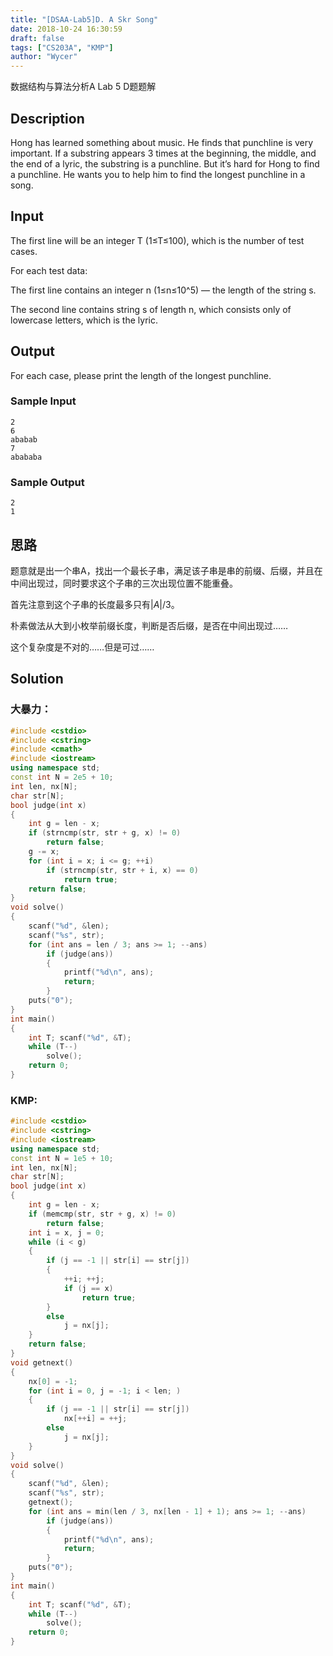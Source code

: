 ```yaml
---
title: "[DSAA-Lab5]D. A Skr Song"
date: 2018-10-24 16:30:59
draft: false
tags: ["CS203A", "KMP"]
author: "Wycer"
---
```


数据结构与算法分析A Lab 5 D题题解

<!-- more -->

## Description
Hong has learned something about music. He finds that punchline is very important. If a substring appears 3 times at the beginning, the middle, and the end of a lyric, the substring is a punchline. But it’s hard for Hong to find a punchline. He wants you to help him to find the longest punchline in a song.

## Input
The first line will be an integer T (1≤T≤100), which is the number of test cases.

For each test data:

The first line contains an integer n (1≤n≤10^5) — the length of the string s.

The second line contains string s of length n, which consists only of lowercase letters, which is the lyric.

## Output
For each case, please print the length of the longest punchline.

### Sample Input
```
2
6
ababab
7
abababa
```
### Sample Output
```
2
1
```

## 思路

题意就是出一个串A，找出一个最长子串，满足该子串是串的前缀、后缀，并且在中间出现过，同时要求这个子串的三次出现位置不能重叠。

首先注意到这个子串的长度最多只有$|A| / 3$。

朴素做法从大到小枚举前缀长度，判断是否后缀，是否在中间出现过……

这个复杂度是不对的……但是可过……


## Solution

### 大暴力：
``` cpp
#include <cstdio>
#include <cstring>
#include <cmath>
#include <iostream>
using namespace std;
const int N = 2e5 + 10;
int len, nx[N];
char str[N];
bool judge(int x)
{
    int g = len - x;
    if (strncmp(str, str + g, x) != 0)
        return false;
    g -= x;
    for (int i = x; i <= g; ++i)
        if (strncmp(str, str + i, x) == 0)
            return true;
    return false;
}
void solve()
{
    scanf("%d", &len);
    scanf("%s", str);
    for (int ans = len / 3; ans >= 1; --ans)
        if (judge(ans))
        {
            printf("%d\n", ans);
            return;
        }
    puts("0");
}
int main()
{
    int T; scanf("%d", &T);
    while (T--)
        solve();
    return 0;
}
```


### KMP:
``` cpp
#include <cstdio>
#include <cstring>
#include <iostream>
using namespace std;
const int N = 1e5 + 10;
int len, nx[N];
char str[N];
bool judge(int x)
{
    int g = len - x;
    if (memcmp(str, str + g, x) != 0)
        return false;
    int i = x, j = 0;
    while (i < g)
    {
        if (j == -1 || str[i] == str[j])
        {
            ++i; ++j;
            if (j == x)
                return true;
        }
        else
            j = nx[j];
    }
    return false;
}
void getnext()
{
    nx[0] = -1;
    for (int i = 0, j = -1; i < len; )
    {
        if (j == -1 || str[i] == str[j])
            nx[++i] = ++j;
        else
            j = nx[j];
    } 
}
void solve()
{
    scanf("%d", &len);
    scanf("%s", str);
    getnext();
    for (int ans = min(len / 3, nx[len - 1] + 1); ans >= 1; --ans)
        if (judge(ans))
        {
            printf("%d\n", ans);
            return;
        }
    puts("0");
}
int main()
{
    int T; scanf("%d", &T);
    while (T--)
        solve();
    return 0;
}
```